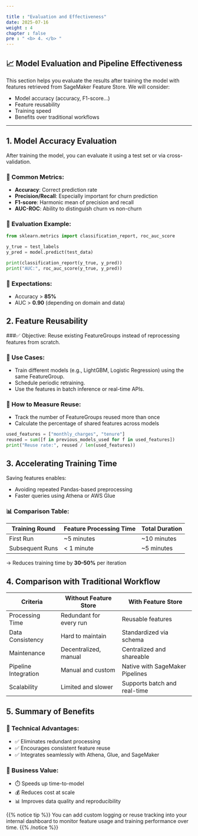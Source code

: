 ```yaml
---

title : "Evaluation and Effectiveness"
date: 2025-07-16
weight : 4
chapter : false
pre : " <b> 4. </b> "
---
```


## 📈 Model Evaluation and Pipeline Effectiveness
This section helps you evaluate the results after training the model with features retrieved from SageMaker Feature Store. We will consider:

* Model accuracy (accuracy, F1-score...)
* Feature reusability
* Training speed
* Benefits over traditional workflows

---

## 1. Model Accuracy Evaluation
After training the model, you can evaluate it using a test set or via cross-validation.

### 🎯 Common Metrics:
* **Accuracy**: Correct prediction rate
* **Precision/Recall**: Especially important for churn prediction
* **F1-score**: Harmonic mean of precision and recall
* **AUC-ROC**: Ability to distinguish churn vs non-churn

### 🧪 Evaluation Example:
```python
from sklearn.metrics import classification_report, roc_auc_score

y_true = test_labels
y_pred = model.predict(test_data)

print(classification_report(y_true, y_pred))
print("AUC:", roc_auc_score(y_true, y_pred))
```
### 🎯 Expectations:
* Accuracy > **85%**
* AUC > **0.90**  (depending on domain and data)

## 2. Feature Reusability
###✅ Objective:
Reuse existing FeatureGroups instead of reprocessing features from scratch.

### 🔄 Use Cases:
* Train different models (e.g., LightGBM, Logistic Regression) using the same FeatureGroup.
* Schedule periodic retraining.
* Use the features in batch inference or real-time APIs.

### 🔁 How to Measure Reuse:
* Track the number of FeatureGroups reused more than once
* Calculate the percentage of shared features across models
```python
used_features = ["monthly_charges", "tenure"]
reused = sum([f in previous_models_used for f in used_features])
print("Reuse rate:", reused / len(used_features))
```

## 3. Accelerating Training Time
Saving features enables:
* Avoiding repeated Pandas-based preprocessing
* Faster queries using Athena or AWS Glue

### 📊 Comparison Table:
| Training Round  | Feature Processing Time | Total Duration |
| --------------- | ----------------------- | -------------- |
| First Run       | \~5 minutes             | \~10 minutes   |
| Subsequent Runs | < 1 minute              | \~5 minutes    |
→ Reduces training time by **30–50%** per iteration

## 4. Comparison with Traditional Workflow
| Criteria             | Without Feature Store   | With Feature Store              |
| -------------------- | ----------------------- | ------------------------------- |
| Processing Time      | Redundant for every run | Reusable features               |
| Data Consistency     | Hard to maintain        | Standardized via schema         |
| Maintenance          | Decentralized, manual   | Centralized and shareable       |
| Pipeline Integration | Manual and custom       | Native with SageMaker Pipelines |
| Scalability          | Limited and slower      | Supports batch and real-time    |


## 5.  Summary of Benefits
### 🎯 Technical Advantages:
* ✅ Eliminates redundant processing
* ✅ Encourages consistent feature reuse
* ✅ Integrates seamlessly with Athena, Glue, and SageMaker

### 💼 Business Value:
* ⏱️ Speeds up time-to-model
* 💰 Reduces cost at scale
* 📊 Improves data quality and reproducibility

{{% notice tip %}}
You can add custom logging or reuse tracking into your internal dashboard to monitor feature usage and training performance over time.
{{% /notice %}}